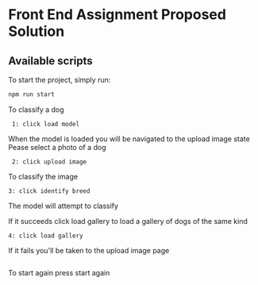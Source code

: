 # Front End Assignment Proposed Solution

## Available scripts

To start the project, simply run:

```bash
npm run start
```

To classify a dog

```
 1: click load model

```

When the model is loaded you will be navigated to the upload image state Pease
select a photo of a dog

```
 2: click upload image

```

To classify the image

```
3: click identify breed

```

The model will attempt to classify

If it succeeds click load gallery to load a gallery of dogs of the same kind

```
4: click load gallery

```

If it fails you'll be taken to the upload image page

```select an image of a dog to try again

```

To start again press start again
